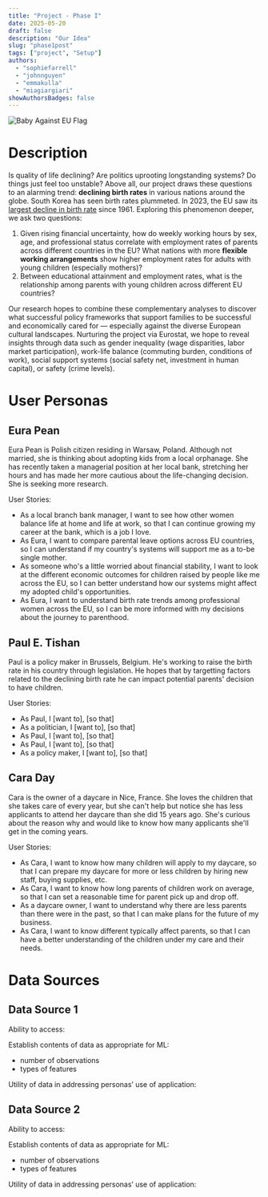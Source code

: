 ```yaml
---
title: "Project - Phase I"
date: 2025-05-20
draft: false
description: "Our Idea"
slug: "phase1post"
tags: ["project", "Setup"]
authors:
  - "sophiefarrell"
  - "johnnguyen"
  - "emmakulla"
  - "miagiargiari"
showAuthorsBadges: false
---
```


![Baby Against EU Flag](https://encrypted-tbn0.gstatic.com/images?q=tbn:ANd9GcRYTFh9IKUTedGHA0wAe1EPjhTrtf_WCVADOw&s)

# Description

Is quality of life declining? Are politics uprooting longstanding systems? Do things just feel too unstable? Above all, our project draws these questions to an alarming trend: **declining birth rates** in various nations around the globe. South Korea has seen birth rates plummeted. In 2023, the EU saw its [largest decline in birth rate](https://ec.europa.eu/eurostat/web/products-eurostat-news/w/ddn-20250307-1#:~:text=In%202023%2C%203.67%20million%20babies,down%20from%201.46%20in%202022.) since 1961. Exploring this phenomenon deeper, we ask two questions: 

1. Given rising financial uncertainty, how do weekly working hours by sex, age, and professional status correlate with employment rates of parents across different countries in the EU? What nations with more **flexible working arrangements** show higher employment rates for adults with young children (especially mothers)?
2. Between educational attainment and employment rates, what is the relationship among parents with young children across different EU countries? 

Our research hopes to combine these complementary analyses to discover what successful policy frameworks that support families to be successful and economically cared for — especially against the diverse European cultural landscapes. Nurturing the project via Eurostat, we hope to reveal insights through data such as gender inequality (wage disparities, labor market participation), work-life balance (commuting burden, conditions of work), social support systems (social safety net, investment in human capital), or safety (crime levels).

# User Personas

## Eura Pean
Eura Pean is Polish citizen residing in Warsaw, Poland. Although not married, she is thinking about adopting kids from a local orphanage. She has recently taken a managerial position at her local bank, stretching her hours and has made her more cautious about the life-changing decision. She is seeking more research.

User Stories:
- As a local branch bank manager, I want to see how other women balance life at home and life at work, so that I can continue growing my career at the bank, which is a job I love.
- As Eura, I want to compare parental leave options across EU countries, so I can understand if my country's systems will support me as a to-be single mother.
- As someone who's a little worried about financial stability, I want to look at the different economic outcomes for children raised by people like me across the EU, so I can better understand how our systems might affect my adopted child's opportunities.
- As Eura, I want to understand birth rate trends among professional women across the EU, so I can be more informed with my decisions about the journey to parenthood.

## Paul E. Tishan
Paul is a policy maker in Brussels, Belgium. He's working to raise the birth rate in his country through legislation. He hopes that by targetting factors related to the declining birth rate he can impact potential parents' decision to have children. 

User Stories:
- As Paul, I [want to], [so that]
- As a politician, I [want to], [so that]
- As Paul, I [want to], [so that]
- As Paul, I [want to], [so that]
- As a policy maker, I [want to], [so that]

## Cara Day
Cara is the owner of a daycare in Nice, France. She loves the children that she takes care of every year, but she can't help but notice she has less applicants to attend her daycare than she did 15 years ago. She's curious about the reason why and would like to know how many applicants she'll get in the coming years. 

User Stories:
- As Cara, I want to know how many children will apply to my daycare, so that I can prepare my daycare for more or less children by hiring new staff, buying supplies, etc. 
- As Cara, I want to know how long parents of children work on average, so that I can set a reasonable time for parent pick up and drop off. 
- As a daycare owner, I want to understand why there are less parents than there were in the past, so that I can make plans for the future of my business. 
- As Cara, I want to know different typically affect parents, so that I can have a better understanding of the children under my care and their needs. 
# Data Sources

## Data Source 1

Ability to access: 

Establish contents of data as appropriate for ML: 
- number of observations
- types of features

Utility of data in addressing personas’ use of application: 

## Data Source 2

Ability to access: 

Establish contents of data as appropriate for ML: 
- number of observations
- types of features

Utility of data in addressing personas’ use of application:
